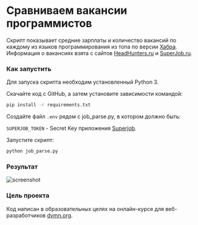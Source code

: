 # Сравниваем вакансии программистов

Скрипт показывает средние зарплаты и количество вакансий по каждому из языков программирования из топа по версии [Хабра](https://habr.com/ru/company/skillfactory/blog/531360/). Информация о вакансиях взята с сайтов [HeadHunters.ru](https://dev.hh.ru/) и [SuperJob.ru](https://api.superjob.ru/).

### Как запустить

Для запуска скрипта необходим установленный Python 3.

Скачайте код с GitHub, а затем установите зависимости командой:

```bash
pip install -r requirements.txt
```

Создайте файл `.env` рядом с job_parse.py, в котором должно быть:

```SUPERJOB_TOKEN``` - Secret Key приложения [Superjob](https://api.superjob.ru/info/).

Запустите скрипт:

```bash
python job_parse.py
```

### Результат

![screenshot](https://disk.yandex.ru/i/pYzu9oQYm4fVlA)

### Цель проекта

Код написан в образовательных целях на онлайн-курсе для веб-разработчиков [dvmn.org](https://dvmn.org/).